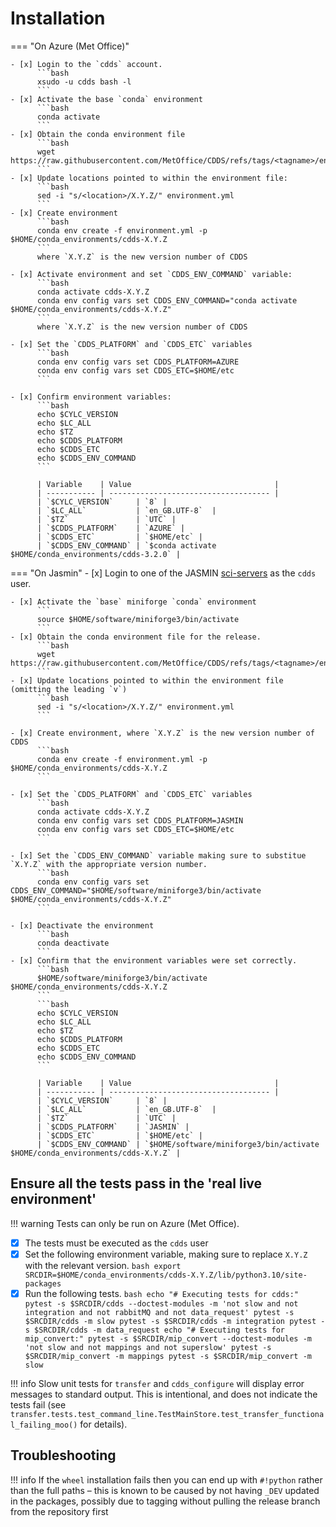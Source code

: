 # Installation

=== "On Azure (Met Office)"

    - [x] Login to the `cdds` account.
          ```bash
          xsudo -u cdds bash -l
          ```
    - [x] Activate the base `conda` environment
          ```bash
          conda activate
          ```
    - [x] Obtain the conda environment file
          ```bash
          wget https://raw.githubusercontent.com/MetOffice/CDDS/refs/tags/<tagname>/environment.yml
          ```
    - [x] Update locations pointed to within the environment file:
          ```bash
          sed -i "s/<location>/X.Y.Z/" environment.yml
          ```
    - [x] Create environment
          ```bash
          conda env create -f environment.yml -p $HOME/conda_environments/cdds-X.Y.Z
          ```
          where `X.Y.Z` is the new version number of CDDS

    - [x] Activate environment and set `CDDS_ENV_COMMAND` variable:
          ```bash
          conda activate cdds-X.Y.Z
          conda env config vars set CDDS_ENV_COMMAND="conda activate $HOME/conda_environments/cdds-X.Y.Z"
          ```
          where `X.Y.Z` is the new version number of CDDS

    - [x] Set the `CDDS_PLATFORM` and `CDDS_ETC` variables
          ```bash
          conda env config vars set CDDS_PLATFORM=AZURE
          conda env config vars set CDDS_ETC=$HOME/etc
          ```

    - [x] Confirm environment variables:
          ```bash
          echo $CYLC_VERSION
          echo $LC_ALL
          echo $TZ
          echo $CDDS_PLATFORM
          echo $CDDS_ETC
          echo $CDDS_ENV_COMMAND
          ```

          | Variable    | Value                                |
          | ----------- | ------------------------------------ |
          | `$CYLC_VERSION`     | `8` |
          | `$LC_ALL`           | `en_GB.UTF-8`  |
          | `$TZ`               | `UTC` |
          | `$CDDS_PLATFORM`    | `AZURE` |
          | `$CDDS_ETC`         | `$HOME/etc` |
          | `$CDDS_ENV_COMMAND` | `$conda activate $HOME/conda_environments/cdds-3.2.0` |



=== "On Jasmin"
    - [x] Login to one of the JASMIN [sci-servers](https://help.jasmin.ac.uk/docs/interactive-computing/sci-servers/#available-sci-servers) as the `cdds` user.

    - [x] Activate the `base` miniforge `conda` environment
          ```
          source $HOME/software/miniforge3/bin/activate
          ```
    - [x] Obtain the conda environment file for the release.
          ```bash
          wget https://raw.githubusercontent.com/MetOffice/CDDS/refs/tags/<tagname>/environment.yml
          ```
    - [x] Update locations pointed to within the environment file (omitting the leading `v`)
          ```bash
          sed -i "s/<location>/X.Y.Z/" environment.yml
          ```

    - [x] Create environment, where `X.Y.Z` is the new version number of CDDS
          ```bash
          conda env create -f environment.yml -p $HOME/conda_environments/cdds-X.Y.Z
          ```

    - [x] Set the `CDDS_PLATFORM` and `CDDS_ETC` variables
          ```bash
          conda activate cdds-X.Y.Z
          conda env config vars set CDDS_PLATFORM=JASMIN
          conda env config vars set CDDS_ETC=$HOME/etc
          ```

    - [x] Set the `CDDS_ENV_COMMAND` variable making sure to substitue `X.Y.Z` with the appropriate version number.
          ```bash
          conda env config vars set CDDS_ENV_COMMAND="$HOME/software/miniforge3/bin/activate $HOME/conda_environments/cdds-X.Y.Z"
          ```

    - [x] Deactivate the environment
          ```bash
          conda deactivate
          ```
    - [x] Confirm that the environment variables were set correctly.
          ```bash
          $HOME/software/miniforge3/bin/activate $HOME/conda_environments/cdds-X.Y.Z
          ```
          ```bash
          echo $CYLC_VERSION
          echo $LC_ALL
          echo $TZ
          echo $CDDS_PLATFORM
          echo $CDDS_ETC
          echo $CDDS_ENV_COMMAND
          ```

          | Variable    | Value                                |
          | ----------- | ------------------------------------ |
          | `$CYLC_VERSION`     | `8` |
          | `$LC_ALL`           | `en_GB.UTF-8`  |
          | `$TZ`               | `UTC` |
          | `$CDDS_PLATFORM`    | `JASMIN` |
          | `$CDDS_ETC`         | `$HOME/etc` |
          | `$CDDS_ENV_COMMAND` | `$HOME/software/miniforge3/bin/activate $HOME/conda_environments/cdds-X.Y.Z` |

## Ensure all the tests pass in the 'real live environment'

!!! warning
    Tests can only be run on Azure (Met Office).

- [x] The tests must be executed as the `cdds` user
- [x] Set the following environment variable, making sure to replace `X.Y.Z` with the relevant version.
      ```bash
      export SRCDIR=$HOME/conda_environments/cdds-X.Y.Z/lib/python3.10/site-packages
      ```
- [x] Run the following tests.
      ```bash
      echo "# Executing tests for cdds:"
      pytest -s $SRCDIR/cdds --doctest-modules -m 'not slow and not integration and not rabbitMQ and not data_request'
      pytest -s $SRCDIR/cdds -m slow
      pytest -s $SRCDIR/cdds -m integration
      pytest -s $SRCDIR/cdds -m data_request
      echo "# Executing tests for mip_convert:"
      pytest -s $SRCDIR/mip_convert --doctest-modules -m 'not slow and not mappings and not superslow'
      pytest -s $SRCDIR/mip_convert -m mappings
      pytest -s $SRCDIR/mip_convert -m slow
      ```

!!! info
    Slow unit tests for `transfer` and `cdds_configure` will display error messages to standard output. This is intentional, 
    and does not indicate the tests fail (see `transfer.tests.test_command_line.TestMainStore.test_transfer_functional_failing_moo()` 
    for details).


## Troubleshooting

!!! info 
      If the `wheel` installation fails then you can end up with `#!python` rather than the full paths – this is known to be caused by not having 
      `_DEV` updated in the packages, possibly due to tagging without pulling the release branch from the repository first

